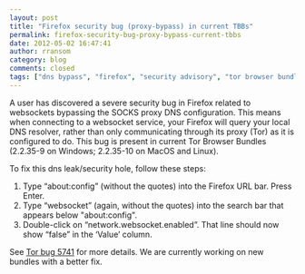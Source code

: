 ```yaml
---
layout: post
title: "Firefox security bug (proxy-bypass) in current TBBs"
permalink: firefox-security-bug-proxy-bypass-current-tbbs
date: 2012-05-02 16:47:41
author: rransom
category: blog
comments: closed
tags: ["dns bypass", "firefox", "security advisory", "tor browser bundle", "websockets"]
---
```


A user has discovered a severe security bug in Firefox related to websockets bypassing the SOCKS proxy DNS configuration. This means when connecting to a websocket service, your Firefox will query your local DNS resolver, rather than only communicating through its proxy (Tor) as it is configured to do. This bug is present in current Tor Browser Bundles (2.2.35-9 on Windows; 2.2.35-10 on MacOS and Linux).

To fix this dns leak/security hole, follow these steps:

1.  Type “about:config” (without the quotes) into the Firefox URL bar. Press Enter.
2.  Type “websocket” (again, without the quotes) into the search bar that appears below "about:config".
3.  Double-click on “network.websocket.enabled”. That line should now show “false” in the ‘Value’ column.

See [Tor bug 5741](https://bugs.torproject.org/5741) for more details. We are currently working on new bundles with a better fix.
